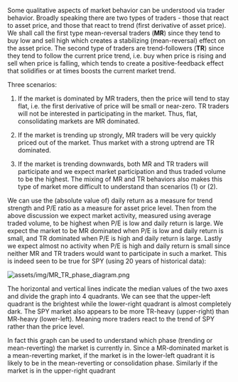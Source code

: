 Some qualitative aspects of market behavior can be understood via trader behavior. Broadly speaking there are two types of traders - those that react to asset price, and those that react to trend (first derivative of asset price). We shall call the first type mean-reversal traders (**MR**) since they tend to buy low and sell high which creates a stabilizing (mean-reversal) effect on the asset price. The second type of traders are trend-followers (**TR**) since they tend to follow the current price trend, i.e. buy when price is rising and sell when price is falling, which tends to create a positive-feedback effect that solidifies or at times boosts the current market trend.

Three scenarios:
 1. If the market is dominated by MR traders, then the price will tend to stay flat, i.e. the first derivative of price will be small or near-zero. TR traders will not be interested in participating in the market. Thus, flat, consolidating markets are MR dominated.
 
 2. If the market is trending up strongly, MR traders will be very quickly priced out of the market. Thus market with a strong uptrend are TR dominated.
 
 3. If the market is trending downwards, both MR and TR traders will participate and we expect market participation and thus traded volume to be the highest. The mixing of MR and TR behaviors also makes this type of market more difficult to understand than scenarios (1) or (2).
 
We can use the (absolute value of) daily return as a measure for trend strength and P/E ratio as a measure for asset price level. Then from the above discussion we expect market activity, measured using average traded volume, to be highest when P/E is low and daily return is large. We expect the market to be MR dominated when P/E is low and daily return is small, and TR dominated when P/E is high and daily return is large. Lastly we expect almost no activity when P/E is high and daily return is small since neither MR and TR traders would want to participate in such a market. This is indeed seen to be true for SPY (using 20 years of historical data):

![assets/img/MR_TR_phase_diagram.png]({{site.baseurl}}/assets/img/MR_TR_phase_diagram.png)

The horizontal and vertical lines indicate the median values of the two axes and divide the graph into 4 quadrants. We can see that the upper-left quadrant is the brightest while the lower-right quadrant is almost completely dark. The SPY market also appears to be more TR-heavy (upper-right) than MR-heavy (lower-left). Meaning more traders react to the trend of SPY rather than the price level. 

In fact this graph can be used to understand which phase (trending or mean-reverting) the market is currently in. Since a MR-dominated market is a mean-reverting market, if the market is in the lower-left quadrant it is likely to be in the mean-reverting or consolidation phase. Similarly if the market is in the upper-right quadrant

